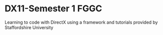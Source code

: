 # DX11-Semester 1 FGGC
 Learning to code with DirectX using a framework and tutorials provided by Staffordshire University 
